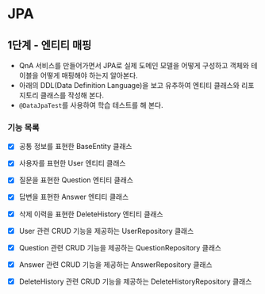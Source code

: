 # JPA

## 1단계 - 엔티티 매핑
* QnA 서비스를 만들어가면서 JPA로 실제 도메인 모델을 어떻게 구성하고 객체와 테이블을 어떻게 매핑해야 하는지 알아본다.
* 아래의 DDL(Data Definition Language)을 보고 유추하여 엔티티 클래스와 리포지토리 클래스를 작성해 본다.
* `@DataJpaTest`를 사용하여 학습 테스트를 해 본다.
    
### 기능 목록
- [X] 공통 정보를 표현한 BaseEntity 클래스
- [X] 사용자를 표현한 User 엔티티 클래스
- [X] 질문을 표현한 Question 엔티티 클래스
- [X] 답변을 표현한 Answer 엔티티 클래스
- [X] 삭제 이력을 표현한 DeleteHistory 엔티티 클래스

- [X] User 관련 CRUD 기능을 제공하는 UserRepository 클래스
- [X] Question 관련 CRUD 기능을 제공하는 QuestionRepository 클래스
- [X] Answer 관련 CRUD 기능을 제공하는 AnswerRepository 클래스
- [X] DeleteHistory 관련 CRUD 기능을 제공하는 DeleteHistoryRepository 클래스
